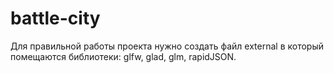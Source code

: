 # battle-city

Для правильной работы проекта нужно создать файл external в который помещаются библиотеки: glfw, glad, glm, rapidJSON.
